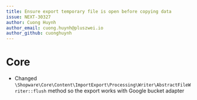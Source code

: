 ```yaml
---
title: Ensure export temporary file is open before copying data
issue: NEXT-30327
author: Cuong Huynh
author_email: cuong.huynh@pluszwei.io
author_github: cuonghuynh
---
```

# Core
* Changed `\Shopware\Core\Content\ImportExport\Processing\Writer\AbstractFileWriter::flush` method so the export works with Google bucket adapter
